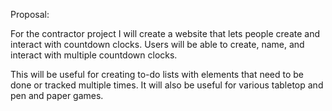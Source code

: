 Proposal:

For the contractor project I will create a website that lets people create and
interact with countdown clocks. Users will be able to create, name, and interact with
multiple countdown clocks.

This will be useful for creating to-do lists with elements that need to be done or tracked
multiple times. It will also be useful for various tabletop and pen and paper games.
